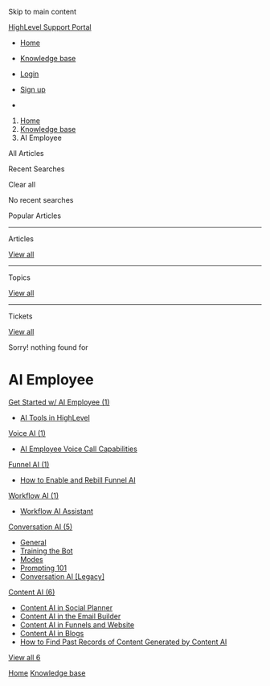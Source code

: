 Skip to main content

[ HighLevel Support Portal ](https://help.gohighlevel.com)

  * [ Home ](/support/home)
  * [ Knowledge base ](/support/solutions)

  * [Login](/support/login)
  * [Sign up](/support/signup)
  * 

  1. [Home](/support/home)
  2. [Knowledge base](/support/solutions)
  3. AI Employee

All  Articles 

Recent Searches

Clear all

No recent searches

Popular Articles

* * *

Articles

[View all](/support/search/solutions)

* * *

Topics

[View all](/support/search/topics)

* * *

Tickets

[View all](/support/search/tickets)

Sorry! nothing found for   

# AI Employee

[ Get Started w/ AI Employee (1)](/support/solutions/folders/155000000941)

  * [AI Tools in HighLevel](/support/solutions/articles/155000002166-ai-tools-in-highlevel)

[ Voice AI (1)](/support/solutions/folders/155000000930)

  * [AI Employee Voice Call Capabilities](/support/solutions/articles/155000003911-ai-employee-voice-call-capabilities)

[ Funnel AI (1)](/support/solutions/folders/155000000940)

  * [How to Enable and Rebill Funnel AI](/support/solutions/articles/155000003710-how-to-enable-and-rebill-funnel-ai)

[ Workflow AI (1)](/support/solutions/folders/155000000938)

  * [Workflow AI Assistant](/support/solutions/articles/155000003970-workflow-ai-assistant)

[ Conversation AI (5)](/support/solutions/folders/155000000929)

  * [General](/support/solutions/folders/155000000931)
  * [Training the Bot](/support/solutions/folders/155000000932)
  * [Modes](/support/solutions/folders/155000000933)
  * [Prompting 101](/support/solutions/folders/155000000934)
  * [Conversation AI [Legacy]](/support/solutions/folders/155000000936)

[ Content AI (6)](/support/solutions/folders/155000000937)

  * [Content AI in Social Planner](/support/solutions/folders/48000690217)
  * [Content AI in the Email Builder](/support/solutions/folders/48000690786)
  * [Content AI in Funnels and Website](/support/solutions/folders/155000000231)
  * [Content AI in Blogs](/support/solutions/folders/155000000232)
  * [How to Find Past Records of Content Generated by Content AI](/support/solutions/articles/48001234812-how-to-find-past-records-of-content-generated-by-content-ai)

[View all 6](/support/solutions/folders/155000000937)

[Home](/support/home) [Knowledge base](/support/solutions)
